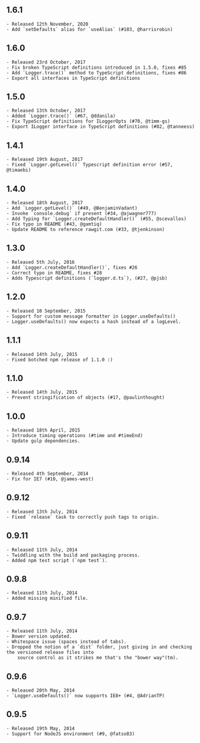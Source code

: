 ## 1.6.1
	- Released 12th November, 2020
	- Add `setDefaults` alias for `useAlias` (#103, @harrisrobin)

## 1.6.0
	- Released 23rd October, 2017
	- Fix broken TypeScript definitions introduced in 1.5.0, fixes #85
	- Add `Logger.trace()` method to TypeScript definitions, fixes #86
	- Export all interfaces in TypeScript definitions

## 1.5.0 
	- Released 13th October, 2017
	- Added `Logger.trace()` (#67, @ddanila)
	- Fix TypeScript definitions for ILoggerOpts (#70, @timm-gs)
	- Export ILogger interface in TypeScript definitions (#82, @tanneess)

## 1.4.1 
	- Released 19th August, 2017
	- Fixed `Logger.getLevel()` Typescript definition error (#57, @timaebi)

## 1.4.0 
	- Released 18th August, 2017
	- Add `Logger.getLevel()` (#49, @BenjaminVadant)
	- Invoke `console.debug` if present (#34, @ajwagner777) 
	- Add Typing for `Logger.createDefaultHandler()` (#55, @scevallos)
	- Fix typo in README (#43, @gamtiq)
	- Update README to reference rawgit.com (#33, @tjenkinson)

## 1.3.0 
	- Released 5th July, 2016
	- Add `Logger.createDefaultHandler()`, fixes #26
	- Correct typo in README, fixes #28
	- Adds Typescript definitions (`logger.d.ts`), (#27, @pjsb)

## 1.2.0 
	- Released 10 September, 2015
	- Support for custom message formatter in Logger.useDefaults()
	- Logger.useDefaults() now expects a hash instead of a logLevel.

## 1.1.1 
	- Released 14th July, 2015
	- Fixed botched npm release of 1.1.0 :)

## 1.1.0 
	- Released 14th July, 2015
	- Prevent stringification of objects (#17, @paulinthought)

## 1.0.0 
	- Released 18th April, 2015
	- Introduce timing operations (#time and #timeEnd)
	- Update gulp dependencies.

## 0.9.14 
	- Released 4th September, 2014
	- Fix for IE7 (#10, @james-west)

## 0.9.12 
	- Released 13th July, 2014
	- Fixed `release` task to correctly push tags to origin.

## 0.9.11 
	- Released 11th July, 2014
	- Twiddling with the build and packaging process.
	- Added npm test script (`npm test`).

## 0.9.8 
	- Released 11th July, 2014
	- Added missing minified file.

## 0.9.7 
	- Released 11th July, 2014
	- Bower version updated.
	- Whitespace issue (spaces instead of tabs).
	- Dropped the notion of a `dist` folder, just giving in and checking the versioned release files into
		source control as it strikes me that's the "bower way"(tm).

## 0.9.6 
	- Released 20th May, 2014
	- `Logger.useDefaults()` now supports IE8+ (#4, @AdrianTP)

## 0.9.5 
	- Released 19th May, 2014
	- Support for NodeJS environment (#9, @fatso83)
